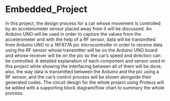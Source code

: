 # Embedded_Project
 
In this project, the design process for a car whose movement is controlled by an accelerometer sensor placed away from it will be discussed. An Arduino UNO will be used in order to capture the values from the accelerometer and with the help of a RF sensor, data will be transmitted from Arduino UNO to a 16F877A pic microcontroller in order to receive data using the RF sensor whose transmitter will be on the Arduino UNO board and whose receiver will be on the pic so the car’s speed and direction can be controlled. A detailed explanation of each component and sensor used in this project while showing the interfacing between all of them will be done, also, the way data is transmitted between the Arduino and the pic using a RF sensor, and the car’s control process will be shown alongside their generated codes. The circuit design for the whole project using Proteus will be added with a supporting block diagram/flow chart to summary the whole process. 
